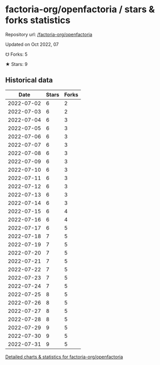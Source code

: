 # factoria-org/openfactoria / stars & forks statistics

Repository url: [/factoria-org/openfactoria](https://github.com/factoria-org/openfactoria)

Updated on Oct 2022, 07

☋ Forks: 5

★ Stars: 9

## Historical data
| Date | Stars | Forks |
|------|-------|-------|
| 2022-07-02 | 6 | 2 | 
| 2022-07-03 | 6 | 2 | 
| 2022-07-04 | 6 | 3 | 
| 2022-07-05 | 6 | 3 | 
| 2022-07-06 | 6 | 3 | 
| 2022-07-07 | 6 | 3 | 
| 2022-07-08 | 6 | 3 | 
| 2022-07-09 | 6 | 3 | 
| 2022-07-10 | 6 | 3 | 
| 2022-07-11 | 6 | 3 | 
| 2022-07-12 | 6 | 3 | 
| 2022-07-13 | 6 | 3 | 
| 2022-07-14 | 6 | 3 | 
| 2022-07-15 | 6 | 4 | 
| 2022-07-16 | 6 | 4 | 
| 2022-07-17 | 6 | 5 | 
| 2022-07-18 | 7 | 5 | 
| 2022-07-19 | 7 | 5 | 
| 2022-07-20 | 7 | 5 | 
| 2022-07-21 | 7 | 5 | 
| 2022-07-22 | 7 | 5 | 
| 2022-07-23 | 7 | 5 | 
| 2022-07-24 | 7 | 5 | 
| 2022-07-25 | 8 | 5 | 
| 2022-07-26 | 8 | 5 | 
| 2022-07-27 | 8 | 5 | 
| 2022-07-28 | 8 | 5 | 
| 2022-07-29 | 9 | 5 | 
| 2022-07-30 | 9 | 5 | 
| 2022-07-31 | 9 | 5 | 


[Detailed charts & statistics for factoria-org/openfactoria](https://reviewgithub.com/rep/factoria-org/openfactoria)
